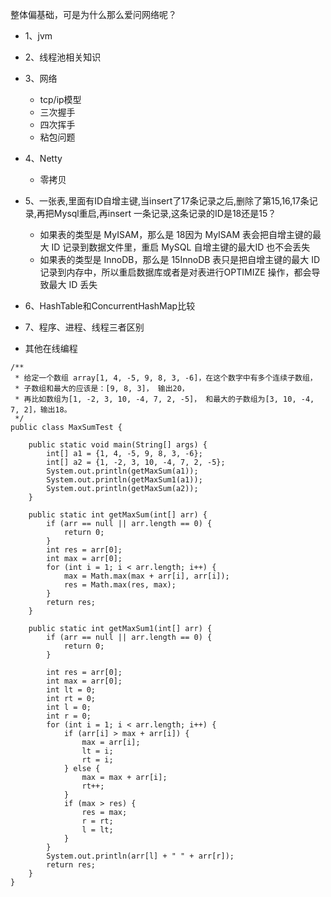 整体偏基础，可是为什么那么爱问网络呢？

- 1、jvm
- 2、线程池相关知识
- 3、网络
    - tcp/ip模型
    - 三次握手
    - 四次挥手
    - 粘包问题
- 4、Netty
    - 零拷贝
- 5、一张表,里面有ID自增主键,当insert了17条记录之后,删除了第15,16,17条记录,再把Mysql重启,再insert 一条记录,这条记录的ID是18还是15？
    - 如果表的类型是 MyISAM，那么是 18因为 MyISAM 表会把自增主键的最大 ID 记录到数据文件里，重启 MySQL 自增主键的最大ID 也不会丢失
    - 如果表的类型是 InnoDB，那么是 15InnoDB 表只是把自增主键的最大 ID 记录到内存中，所以重启数据库或者是对表进行OPTIMIZE 操作，都会导致最大 ID 丢失
- 6、HashTable和ConcurrentHashMap比较
- 7、程序、进程、线程三者区别

- 其他在线编程
```
/**
 * 给定一个数组 array[1, 4, -5, 9, 8, 3, -6]，在这个数字中有多个连续子数组，
 * 子数组和最大的应该是：[9, 8, 3]， 输出20，
 * 再比如数组为[1, -2, 3, 10, -4, 7, 2, -5]， 和最大的子数组为[3, 10, -4, 7, 2]，输出18。
 */
public class MaxSumTest {

    public static void main(String[] args) {
        int[] a1 = {1, 4, -5, 9, 8, 3, -6};
        int[] a2 = {1, -2, 3, 10, -4, 7, 2, -5};
        System.out.println(getMaxSum(a1));
        System.out.println(getMaxSum1(a1));
        System.out.println(getMaxSum(a2));
    }

    public static int getMaxSum(int[] arr) {
        if (arr == null || arr.length == 0) {
            return 0;
        }
        int res = arr[0];
        int max = arr[0];
        for (int i = 1; i < arr.length; i++) {
            max = Math.max(max + arr[i], arr[i]);
            res = Math.max(res, max);
        }
        return res;
    }

    public static int getMaxSum1(int[] arr) {
        if (arr == null || arr.length == 0) {
            return 0;
        }

        int res = arr[0];
        int max = arr[0];
        int lt = 0;
        int rt = 0;
        int l = 0;
        int r = 0;
        for (int i = 1; i < arr.length; i++) {
            if (arr[i] > max + arr[i]) {
                max = arr[i];
                lt = i;
                rt = i;
            } else {
                max = max + arr[i];
                rt++;
            }
            if (max > res) {
                res = max;
                r = rt;
                l = lt;
            }
        }
        System.out.println(arr[l] + " " + arr[r]);
        return res;
    }
}
```